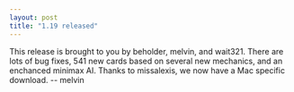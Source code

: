 ```yaml
---
layout: post
title: "1.19 released"
---
```


This release is brought to you by beholder, melvin, and wait321. There are lots of bug fixes, 541 new cards based on several new mechanics, and an enchanced minimax AI. Thanks to missalexis, we now have a Mac specific download. -- melvin


